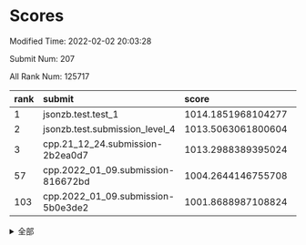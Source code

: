 # Scores

Modified Time: 2022-02-02 20:03:28

Submit Num: 207

All Rank Num: 125717

| rank |               submit               |       score        |       sigma        | pk_num |
| :--- | :--------------------------------- | :----------------- | :----------------- | :----- |
| 1    | jsonzb.test.test_1                 | 1014.1851968104277 | 0.8427267396938282 | 2428   |
| 2    | jsonzb.test.submission_level_4     | 1013.5063061800604 | 0.8333617400655068 | 2428   |
| 3    | cpp.21_12_24.submission-2b2ea0d7   | 1013.2988389395024 | 0.7816392181617046 | 2428   |
| 57   | cpp.2022_01_09.submission-816672bd | 1004.2644146755708 | 0.7270607952366829 | 2430   |
| 103  | cpp.2022_01_09.submission-5b0e3de2 | 1001.8688987108824 | 0.7129281340841085 | 2428   |


<details>
<summary>全部</summary>

| rank |                 submit                 |       score        |       sigma        | pk_num |
| :--- | :------------------------------------- | :----------------- | :----------------- | :----- |
| 1    | jsonzb.test.test_1                     | 1014.1851968104277 | 0.8427267396938282 | 2428   |
| 2    | jsonzb.test.submission_level_4         | 1013.5063061800604 | 0.8333617400655068 | 2428   |
| 3    | cpp.21_12_24.submission-2b2ea0d7       | 1013.2988389395024 | 0.7816392181617046 | 2428   |
| 4    | gobigger.level_3.submission_level_3_29 | 1011.7165880216556 | 0.7982052699818869 | 2431   |
| 5    | gobigger.level_3.submission_level_3_2  | 1011.4686183669152 | 0.7839429248121591 | 2426   |
| 6    | gobigger.level_3.submission_level_3_27 | 1011.4325022620196 | 0.7932875716668123 | 2430   |
| 7    | gobigger.level_3.submission_level_3_32 | 1011.3289449895127 | 0.7936402505052639 | 2428   |
| 8    | gobigger.level_3.submission_level_3_8  | 1011.3058116253268 | 0.7782733998963915 | 2434   |
| 9    | gobigger.level_3.submission_level_3_49 | 1011.2838904135361 | 0.7845310240068595 | 2428   |
| 10   | gobigger.level_3.submission_level_3_16 | 1010.9721277848104 | 0.7584310037962525 | 2427   |
| 11   | gobigger.level_3.submission_level_3_20 | 1010.9266519267002 | 0.7522720621996891 | 2430   |
| 12   | gobigger.level_3.submission_level_3_35 | 1010.8960258054645 | 0.7673786951146142 | 2431   |
| 13   | gobigger.level_3.submission_level_3_28 | 1010.6412533056799 | 0.7596079925979045 | 2431   |
| 14   | gobigger.level_3.submission_level_3_23 | 1010.6287497930496 | 0.7688832133914847 | 2433   |
| 15   | gobigger.level_3.submission_level_3_26 | 1010.6230456430353 | 0.761017909854592  | 2429   |
| 16   | gobigger.level_3.submission_level_3_46 | 1010.5965060605275 | 0.7825319610601605 | 2430   |
| 17   | gobigger.level_3.submission_level_3_33 | 1010.5652035718663 | 0.7453248569388121 | 2429   |
| 18   | gobigger.level_3.submission_level_3_39 | 1010.4839788380158 | 0.7643668823393355 | 2427   |
| 19   | gobigger.level_3.submission_level_3_13 | 1010.3485405714279 | 0.763385570241427  | 2430   |
| 20   | gobigger.level_3.submission_level_3_40 | 1010.1769159179775 | 0.7730232159166401 | 2432   |
| 21   | gobigger.level_3.submission_level_3_7  | 1010.0812323645977 | 0.7488758612591729 | 2430   |
| 22   | gobigger.level_3.submission_level_3_34 | 1010.071556102812  | 0.786335376309882  | 2428   |
| 23   | gobigger.level_3.submission_level_3_41 | 1010.0527767594092 | 0.7758703925399084 | 2422   |
| 24   | gobigger.level_3.submission_level_3_24 | 1010.0464603076686 | 0.7739282265989622 | 2432   |
| 25   | gobigger.level_3.submission_level_3_47 | 1009.9793507144935 | 0.7599680773578139 | 2432   |
| 26   | gobigger.level_3.submission_level_3_17 | 1009.975135707381  | 0.7506795073356848 | 2426   |
| 27   | gobigger.level_3.submission_level_3_30 | 1009.9563016772859 | 0.7520201092058467 | 2424   |
| 28   | gobigger.level_3.submission_level_3_15 | 1009.7821572724852 | 0.7668543208513047 | 2431   |
| 29   | gobigger.level_3.submission_level_3_25 | 1009.7554980260708 | 0.7678485441332816 | 2431   |
| 30   | gobigger.level_3.submission_level_3_0  | 1009.6877575129643 | 0.7631183493231989 | 2434   |
| 31   | gobigger.level_3.submission_level_3_11 | 1009.6728911771177 | 0.7571648539798729 | 2431   |
| 32   | gobigger.level_3.submission_level_3_37 | 1009.6548138801045 | 0.7601464590853199 | 2430   |
| 33   | gobigger.level_3.submission_level_3_1  | 1009.6272473891133 | 0.7587717876711098 | 2428   |
| 34   | gobigger.level_3.submission_level_3_22 | 1009.6220236116802 | 0.7585918743521725 | 2425   |
| 35   | gobigger.level_3.submission_level_3_19 | 1009.5984605548243 | 0.7454010034224587 | 2429   |
| 36   | gobigger.level_3.submission_level_3_10 | 1009.4955465152085 | 0.7429723940993126 | 2432   |
| 37   | gobigger.level_3.submission_level_3_6  | 1009.4636655207003 | 0.7550763460513846 | 2430   |
| 38   | gobigger.level_3.submission_level_3_5  | 1009.4166581556609 | 0.7844059805572233 | 2429   |
| 39   | gobigger.level_3.submission_level_3_31 | 1009.3989966616285 | 0.7550585738536603 | 2430   |
| 40   | gobigger.level_3.submission_level_3_43 | 1009.3925228924682 | 0.7689957075599738 | 2433   |
| 41   | gobigger.level_3.submission_level_3_45 | 1009.3578020055469 | 0.7650190196651211 | 2434   |
| 42   | gobigger.level_3.submission_level_3_4  | 1009.3277258159629 | 0.7506778590452039 | 2426   |
| 43   | gobigger.level_3.submission_level_3_12 | 1009.2835757706486 | 0.7418739843342783 | 2429   |
| 44   | gobigger.level_3.submission_level_3_14 | 1009.2037327571302 | 0.7546074389091779 | 2434   |
| 45   | gobigger.level_3.submission_level_3_42 | 1009.0975906646062 | 0.7455703898767856 | 2430   |
| 46   | gobigger.level_3.submission_level_3_38 | 1009.0578333706521 | 0.760271741708868  | 2425   |
| 47   | gobigger.level_3.submission_level_3_36 | 1009.0570497498666 | 0.7687646756640691 | 2433   |
| 48   | gobigger.level_3.submission_level_3_18 | 1008.8909372662307 | 0.7531196610152676 | 2430   |
| 49   | gobigger.level_3.submission_level_3_44 | 1008.8728836030439 | 0.7464411879338537 | 2425   |
| 50   | gobigger.level_3.submission_level_3_3  | 1008.8725820255663 | 0.7434831560569518 | 2429   |
| 51   | gobigger.level_3.submission_level_3_48 | 1008.6751470024952 | 0.7326551497892729 | 2426   |
| 52   | gobigger.level_3.submission_level_3_21 | 1008.6540674479089 | 0.7408145940164974 | 2431   |
| 53   | gobigger.level_3.submission_level_3_9  | 1008.6444717771602 | 0.7533043850261452 | 2427   |
| 54   | gobigger.level_1.submission_level_1_46 | 1004.6916154056671 | 0.7213231522648156 | 2431   |
| 55   | gobigger.level_1.submission_level_1_10 | 1004.5636335541243 | 0.7342792183496321 | 2434   |
| 56   | gobigger.level_1.submission_level_1_5  | 1004.3210087052375 | 0.7164423497864921 | 2429   |
| 57   | cpp.2022_01_09.submission-816672bd     | 1004.2644146755708 | 0.7270607952366829 | 2430   |
| 58   | gobigger.level_1.submission_level_1_31 | 1004.247334972741  | 0.7149638087364668 | 2428   |
| 59   | gobigger.level_1.submission_level_1_25 | 1004.2042185393199 | 0.7061110096287204 | 2427   |
| 60   | gobigger.level_1.submission_level_1_4  | 1004.0641944936445 | 0.7172060584354845 | 2428   |
| 61   | gobigger.level_1.submission_level_1_23 | 1004.0630112470885 | 0.7131098764226897 | 2432   |
| 62   | gobigger.level_1.submission_level_1_41 | 1004.0586624031564 | 0.7194277094998992 | 2429   |
| 63   | gobigger.level_1.submission_level_1_38 | 1003.9136860738622 | 0.7104105425999785 | 2432   |
| 64   | gobigger.level_1.submission_level_1_29 | 1003.8523146874663 | 0.7194070815686081 | 2433   |
| 65   | gobigger.level_1.submission_level_1_12 | 1003.7982350444885 | 0.726026997822505  | 2426   |
| 66   | gobigger.level_1.submission_level_1_24 | 1003.7963316092971 | 0.7157335187511741 | 2429   |
| 67   | gobigger.level_1.submission_level_1_42 | 1003.7937911076615 | 0.7107170100672588 | 2431   |
| 68   | gobigger.level_1.submission_level_1_26 | 1003.7460122793458 | 0.726111043090898  | 2430   |
| 69   | gobigger.level_1.submission_level_1_22 | 1003.738847524588  | 0.7229811078206709 | 2435   |
| 70   | gobigger.level_1.submission_level_1_49 | 1003.7281299583993 | 0.7222754496035801 | 2427   |
| 71   | gobigger.level_1.submission_level_1_20 | 1003.7187650406589 | 0.7241995787625438 | 2428   |
| 72   | gobigger.level_1.submission_level_1_15 | 1003.5947424198201 | 0.7233887894089207 | 2427   |
| 73   | gobigger.level_1.submission_level_1_40 | 1003.5667828818977 | 0.7139789758714927 | 2429   |
| 74   | gobigger.level_1.submission_level_1_48 | 1003.5029449516312 | 0.7223801910406906 | 2431   |
| 75   | gobigger.level_1.submission_level_1_19 | 1003.4990941822196 | 0.7283415110311577 | 2427   |
| 76   | gobigger.level_1.submission_level_1_36 | 1003.4816217506205 | 0.7181078827255669 | 2432   |
| 77   | gobigger.level_1.submission_level_1_44 | 1003.4582838153111 | 0.7082042737250297 | 2429   |
| 78   | gobigger.level_1.submission_level_1_39 | 1003.427040818806  | 0.7128581411215564 | 2429   |
| 79   | gobigger.level_1.submission_level_1_43 | 1003.426127916225  | 0.7160787220005946 | 2422   |
| 80   | gobigger.level_1.submission_level_1_17 | 1003.3626933818274 | 0.7103783532899522 | 2434   |
| 81   | gobigger.level_1.submission_level_1_28 | 1003.3587801774631 | 0.7138051553080673 | 2430   |
| 82   | gobigger.level_1.submission_level_1_9  | 1003.3467494041865 | 0.7107141400042659 | 2431   |
| 83   | gobigger.level_1.submission_level_1_34 | 1003.3289564066506 | 0.7113162679019996 | 2433   |
| 84   | gobigger.level_1.submission_level_1_0  | 1003.2203142327787 | 0.7179825324659691 | 2430   |
| 85   | gobigger.level_1.submission_level_1_30 | 1003.2111447930765 | 0.7165323800328587 | 2425   |
| 86   | gobigger.level_1.submission_level_1_32 | 1003.1534752432184 | 0.7108139753508875 | 2434   |
| 87   | gobigger.level_1.submission_level_1_16 | 1003.0038251456783 | 0.7103105578064811 | 2429   |
| 88   | gobigger.level_1.submission_level_1_47 | 1002.9829323250619 | 0.7218096787176057 | 2426   |
| 89   | gobigger.level_1.submission_level_1_45 | 1002.977273789277  | 0.7276383742893744 | 2428   |
| 90   | gobigger.level_1.submission_level_1_6  | 1002.9640469656786 | 0.7150783684286973 | 2429   |
| 91   | gobigger.level_1.submission_level_1_1  | 1002.9201831325014 | 0.713714016115592  | 2428   |
| 92   | gobigger.level_1.submission_level_1_14 | 1002.8868311104483 | 0.7206590740696909 | 2430   |
| 93   | gobigger.level_1.submission_level_1_21 | 1002.8088229758814 | 0.7233381420741481 | 2430   |
| 94   | gobigger.level_1.submission_level_1_13 | 1002.7657377703007 | 0.7281445317659051 | 2427   |
| 95   | gobigger.level_1.submission_level_1_2  | 1002.7577558457551 | 0.7152398098058388 | 2433   |
| 96   | gobigger.level_1.submission_level_1_18 | 1002.6789258330733 | 0.7131873189952141 | 2435   |
| 97   | gobigger.level_1.submission_level_1_37 | 1002.5984352799544 | 0.7223037305493528 | 2427   |
| 98   | gobigger.level_1.submission_level_1_7  | 1002.5975959813225 | 0.7115718753473765 | 2430   |
| 99   | gobigger.level_1.submission_level_1_27 | 1002.4934235648075 | 0.7081323678221207 | 2432   |
| 100  | gobigger.level_1.submission_level_1_8  | 1002.3598325924158 | 0.7185620356990242 | 2429   |
| 101  | gobigger.level_1.submission_level_1_3  | 1002.2644456400433 | 0.7092533553827327 | 2434   |
| 102  | gobigger.level_1.submission_level_1_11 | 1002.0584978196764 | 0.718826270338123  | 2430   |
| 103  | cpp.2022_01_09.submission-5b0e3de2     | 1001.8688987108824 | 0.7129281340841085 | 2428   |
| 104  | gobigger.level_1.submission_level_1_35 | 1001.775254769257  | 0.7112444889208172 | 2427   |
| 105  | gobigger.level_1.submission_level_1_33 | 1001.28847142802   | 0.721817467498132  | 2429   |
| 106  | gobigger.random.submission_random_22   | 997.7181798626485  | 0.7101390247364375 | 2428   |
| 107  | gobigger.random.submission_random_32   | 997.3054242152925  | 0.7048317136235117 | 2431   |
| 108  | gobigger.random.submission_random_12   | 997.2832997844456  | 0.7123858211634779 | 2430   |
| 109  | gobigger.random.submission_random_48   | 996.8601479017634  | 0.7013667711959515 | 2429   |
| 110  | gobigger.random.submission_random_19   | 996.7743393734083  | 0.7032159378747229 | 2424   |
| 111  | gobigger.random.submission_random_28   | 996.581660982843   | 0.7118486919871383 | 2424   |
| 112  | gobigger.random.submission_random_40   | 996.575091453487   | 0.7148117117748296 | 2434   |
| 113  | gobigger.random.submission_random_16   | 996.5591162889789  | 0.7177002275646189 | 2432   |
| 114  | gobigger.random.submission_random_21   | 996.4733241228648  | 0.713565618936657  | 2431   |
| 115  | gobigger.random.submission_random_41   | 996.3668571133691  | 0.7070430243768187 | 2429   |
| 116  | gobigger.random.submission_random_27   | 996.3355808044898  | 0.7122321543782822 | 2427   |
| 117  | gobigger.random.submission_random_9    | 996.3091230529063  | 0.7069371656932033 | 2426   |
| 118  | gobigger.random.submission_random_24   | 996.2437738132276  | 0.7110378631941237 | 2430   |
| 119  | gobigger.random.submission_random_36   | 996.2256688431739  | 0.7025591686073093 | 2423   |
| 120  | gobigger.random.submission_random_29   | 996.2244980968238  | 0.7165364309521572 | 2429   |
| 121  | gobigger.random.submission_random_6    | 996.1573289366122  | 0.7129950514777305 | 2428   |
| 122  | gobigger.random.submission_random_49   | 996.1514051113339  | 0.7080552339566614 | 2432   |
| 123  | gobigger.random.submission_random_39   | 996.1262051330405  | 0.7115103343364823 | 2431   |
| 124  | gobigger.random.submission_random_42   | 996.1259710931561  | 0.7272952132162398 | 2429   |
| 125  | gobigger.random.submission_random_25   | 996.0975544773576  | 0.7003315828794373 | 2431   |
| 126  | gobigger.random.submission_random_31   | 996.0938646961246  | 0.7138479522778187 | 2430   |
| 127  | gobigger.random.submission_random_1    | 996.0666619049495  | 0.7008213295999587 | 2428   |
| 128  | gobigger.random.submission_random_23   | 996.0629527868095  | 0.7076931280927862 | 2429   |
| 129  | gobigger.random.submission_random_30   | 995.9623897729803  | 0.7190983031860327 | 2431   |
| 130  | gobigger.random.submission_random_11   | 995.7760054421765  | 0.7070767152987232 | 2435   |
| 131  | gobigger.random.submission_random_15   | 995.732399072136   | 0.7106947850268277 | 2428   |
| 132  | gobigger.random.submission_random_17   | 995.7308448647037  | 0.7094768262453137 | 2427   |
| 133  | gobigger.random.submission_random_45   | 995.719088478188   | 0.6974451039505926 | 2433   |
| 134  | gobigger.random.submission_random_46   | 995.7069167729113  | 0.7175991480112267 | 2434   |
| 135  | gobigger.random.submission_random_38   | 995.6445137310543  | 0.7145095688582644 | 2433   |
| 136  | gobigger.random.submission_random_8    | 995.6292214742743  | 0.7053968285024644 | 2426   |
| 137  | gobigger.random.submission_random_10   | 995.6258521553829  | 0.7096220227437982 | 2427   |
| 138  | gobigger.random.submission_random_3    | 995.5736316852043  | 0.7196862098215921 | 2432   |
| 139  | gobigger.random.submission_random_18   | 995.535468686577   | 0.7072474320184962 | 2423   |
| 140  | gobigger.random.submission_random_4    | 995.5159769096664  | 0.7215196117712722 | 2430   |
| 141  | gobigger.random.submission_random_47   | 995.5118770018759  | 0.7033019900328753 | 2433   |
| 142  | gobigger.random.submission_random_44   | 995.5030881148779  | 0.7210226812153854 | 2430   |
| 143  | gobigger.random.submission_random_26   | 995.3958494847211  | 0.7166271504368965 | 2426   |
| 144  | gobigger.random.submission_random_34   | 995.3350409678934  | 0.7228843545673871 | 2425   |
| 145  | gobigger.random.submission_random_5    | 995.3136209812506  | 0.706787020437253  | 2426   |
| 146  | gobigger.random.submission_random_13   | 995.2902276100575  | 0.7072955803171928 | 2431   |
| 147  | gobigger.random.submission_random_2    | 995.2643735316211  | 0.7162314405420853 | 2426   |
| 148  | gobigger.random.submission_random_37   | 995.0535865013278  | 0.7097935577808441 | 2428   |
| 149  | gobigger.random.submission_random_7    | 994.962598315891   | 0.7031066081223782 | 2427   |
| 150  | gobigger.random.submission_random_43   | 994.9493230234057  | 0.7234797131056455 | 2427   |
| 151  | gobigger.random.submission_random_33   | 994.5841866638651  | 0.7201592669895936 | 2426   |
| 152  | gobigger.random.submission_random_35   | 994.5494773616754  | 0.7295653892222728 | 2428   |
| 153  | gobigger.random.submission_random_20   | 994.4892665750253  | 0.7232074294238632 | 2428   |
| 154  | gobigger.random.submission_random_14   | 994.4072337670805  | 0.7171834754503734 | 2426   |
| 155  | gobigger.level_2.submission_level_2_34 | 993.9295255974041  | 0.7411447159713751 | 2436   |
| 156  | gobigger.random.submission_random_0    | 993.7632314841452  | 0.7128501219656516 | 2423   |
| 157  | gobigger.level_2.submission_level_2_20 | 993.58077486246    | 0.7397620474070958 | 2430   |
| 158  | gobigger.level_2.submission_level_2_39 | 993.3239435747813  | 0.7448163462510737 | 2431   |
| 159  | gobigger.level_2.submission_level_2_40 | 993.2014648178648  | 0.7171739040564417 | 2422   |
| 160  | gobigger.level_2.submission_level_2_19 | 993.1340395433406  | 0.7422665508303062 | 2430   |
| 161  | gobigger.level_2.submission_level_2_10 | 993.068058387908   | 0.7425761047340002 | 2436   |
| 162  | gobigger.level_2.submission_level_2_31 | 993.0211527512648  | 0.7306071673230936 | 2434   |
| 163  | gobigger.level_2.submission_level_2_1  | 992.9169326463431  | 0.721197129270154  | 2428   |
| 164  | gobigger.level_2.submission_level_2_36 | 992.9086225258816  | 0.7402305805096469 | 2432   |
| 165  | gobigger.level_2.submission_level_2_23 | 992.9067524319645  | 0.7325832075259262 | 2424   |
| 166  | gobigger.level_2.submission_level_2_37 | 992.7760084625987  | 0.7451605543127183 | 2428   |
| 167  | gobigger.level_2.submission_level_2_49 | 992.6970660493612  | 0.7295451703117507 | 2425   |
| 168  | gobigger.level_2.submission_level_2_2  | 992.6210289264169  | 0.7317855895500827 | 2426   |
| 169  | gobigger.level_2.submission_level_2_21 | 992.5850477903538  | 0.734709344701386  | 2430   |
| 170  | gobigger.level_2.submission_level_2_6  | 992.551955161807   | 0.7284245689023335 | 2427   |
| 171  | gobigger.level_2.submission_level_2_28 | 992.4980661853987  | 0.7549418446746948 | 2424   |
| 172  | gobigger.level_2.submission_level_2_8  | 992.4611282619431  | 0.7391429142011244 | 2433   |
| 173  | gobigger.level_2.submission_level_2_0  | 992.4533824278891  | 0.741462108516725  | 2433   |
| 174  | gobigger.level_2.submission_level_2_46 | 992.4532031911871  | 0.7400555532550765 | 2428   |
| 175  | gobigger.level_2.submission_level_2_7  | 992.3378185175293  | 0.735176901297423  | 2429   |
| 176  | gobigger.level_2.submission_level_2_11 | 992.2867484573893  | 0.7585649643224598 | 2433   |
| 177  | gobigger.level_2.submission_level_2_45 | 992.2626458184973  | 0.7383045870988768 | 2435   |
| 178  | gobigger.level_2.submission_level_2_26 | 992.1804555921367  | 0.7327813234794202 | 2431   |
| 179  | gobigger.level_2.submission_level_2_38 | 992.1803998152058  | 0.7397345905611209 | 2429   |
| 180  | gobigger.level_2.submission_level_2_27 | 992.1493019155221  | 0.7465497172604467 | 2431   |
| 181  | gobigger.level_2.submission_level_2_3  | 992.1469137948062  | 0.7309268761046588 | 2431   |
| 182  | gobigger.level_2.submission_level_2_17 | 992.1413791726343  | 0.7295453490085351 | 2426   |
| 183  | gobigger.level_2.submission_level_2_16 | 992.1161431307705  | 0.7514783952729808 | 2427   |
| 184  | gobigger.level_2.submission_level_2_29 | 992.0936474146949  | 0.7513552681828932 | 2428   |
| 185  | gobigger.level_2.submission_level_2_13 | 992.0645953719592  | 0.7426861829983166 | 2430   |
| 186  | gobigger.level_2.submission_level_2_48 | 991.9828855255514  | 0.7408324487245826 | 2430   |
| 187  | gobigger.level_2.submission_level_2_22 | 991.8682648051181  | 0.7329452543724693 | 2430   |
| 188  | gobigger.level_2.submission_level_2_44 | 991.8484820995255  | 0.7689062717296533 | 2430   |
| 189  | gobigger.level_2.submission_level_2_33 | 991.7900297257818  | 0.7381349372723471 | 2430   |
| 190  | gobigger.level_2.submission_level_2_35 | 991.7763518185028  | 0.753799581099936  | 2422   |
| 191  | gobigger.level_2.submission_level_2_12 | 991.7596688400258  | 0.755863052412857  | 2434   |
| 192  | gobigger.level_2.submission_level_2_41 | 991.6196820474566  | 0.7330612310202221 | 2429   |
| 193  | gobigger.level_2.submission_level_2_30 | 991.579799676519   | 0.7635114490780506 | 2428   |
| 194  | gobigger.level_2.submission_level_2_14 | 991.4884214826013  | 0.73905280795191   | 2428   |
| 195  | gobigger.level_2.submission_level_2_15 | 991.4549103172833  | 0.7573209901124969 | 2428   |
| 196  | gobigger.level_2.submission_level_2_24 | 991.2216413839511  | 0.7576650306457852 | 2432   |
| 197  | gobigger.level_2.submission_level_2_25 | 991.1807668826483  | 0.7602228039452116 | 2429   |
| 198  | gobigger.level_2.submission_level_2_5  | 991.135586319291   | 0.7501767719410543 | 2429   |
| 199  | gobigger.level_2.submission_level_2_32 | 991.1113316634975  | 0.7638922289409834 | 2433   |
| 200  | gobigger.level_2.submission_level_2_18 | 991.0901794897675  | 0.7628796853062676 | 2428   |
| 201  | gobigger.level_2.submission_level_2_43 | 990.7459061477826  | 0.7887978504794734 | 2433   |
| 202  | gobigger.level_2.submission_level_2_42 | 990.7319796084034  | 0.7476707426733471 | 2426   |
| 203  | gobigger.level_2.submission_level_2_47 | 990.6688030074575  | 0.7553009192604081 | 2430   |
| 204  | gobigger.level_2.submission_level_2_4  | 990.5227166210392  | 0.7805346356206592 | 2431   |
| 205  | gobigger.level_2.submission_level_2_9  | 989.7924245607721  | 0.7663474734523876 | 2426   |
| 206  | gobigger.none.submission_none_0        | 976.4338115256846  | 1.440754826839595  | 2430   |
| 207  | gobigger.none.submission_none_1        | 976.2824951361351  | 1.383455638233745  | 2435   |

</details>
